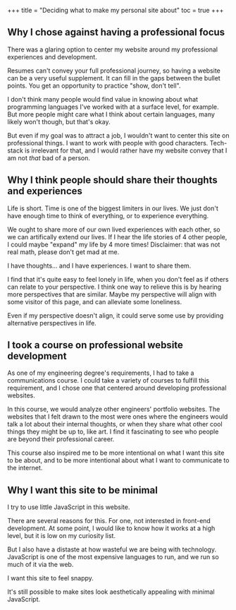 +++
title = "Deciding what to make my personal site about"
toc = true
+++

## Why I chose against having a professional focus

There was a glaring option to center my website around my professional experiences and development.

Resumes can't convey your full professional journey, so having a website can be a very useful supplement. It can fill in the gaps between the bullet points. You get an opportunity to practice "show, don't tell".

I don't think many people would find value in knowing about what programming languages I've worked with at a surface level, for example. But more people might care what I think about certain languages, many likely won't though, but that's okay.

But even if my goal was to attract a job, I wouldn't want to center this site on professional things. I want to work with people with good characters. Tech-stack is irrelevant for that, and I would rather have my website convey that I am not *that* bad of a person.

## Why I think people should share their thoughts and experiences

Life is short. Time is one of the biggest limiters in our lives. We just don't have enough time to think of everything, or to experience everything.

We ought to share more of our own lived experiences with each other, so we can artifically extend our lives. If I hear the life stories of 4 other people, I could maybe "expand" my life by 4 more times! Disclaimer: that was not real math, please don't get mad at me.

I have thoughts... and I have experiences. I want to share them.

I find that it's quite easy to feel lonely in life, when you don't feel as if others can relate to your perspective. I think one way to relieve this is by hearing more perspectives that are similar. Maybe my perspective will align with some visitor of this page, and can alleviate some loneliness.

Even if my perspective doesn't align, it could serve some use by providing alternative perspectives in life.

## I took a course on professional website development

As one of my engineering degree's requirements, I had to take a communications course. I could take a variety of courses to fulfill this requirement, and I chose one that centered around developing professional websites.

In this course, we would analyze other engineers' portfolio websites. The websites that I felt drawn to the most were ones where the engineers would talk a lot about their internal thoughts, or when they share what other cool things they might be up to, like art. I find it fascinating to see who people are beyond their professional career.

This course also inspired me to be more intentional on what I want this site to be about, and to be more intentional about what I want to communicate to the internet.

## Why I want this site to be minimal

I try to use little JavaScript in this website.

There are several reasons for this. For one, not interested in front-end development. At some point, I would like to know how it works at a high level, but it is low on my curiosity list.

But I also have a distaste at how wasteful we are being with technology. JavaScript is one of the most expensive languages to run, and we run so much of it via the web.

I want this site to feel snappy.

It's still possible to make sites look aesthetically appealing with minimal JavaScript.

<!-- I believe that we should work with computers as they are, not what we think they are. They are not just abstract machines, but concrete machines that take resources to operate. Different abstractions require different amounts of resources, and I want to be mindful of such resource-usage when choosing which abstractions to use. This is more a general statement, not trying to shame JavaScript users in particular. With JavaScript, there are many things you can build that are much harder to do otherwise, and there is value in building such things too. -->